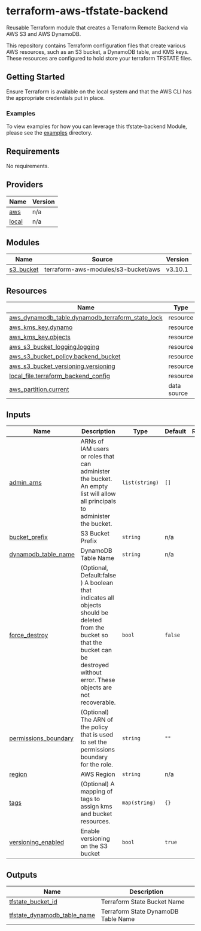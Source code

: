# terraform-aws-tfstate-backend

Reusable Terraform module that creates a Terraform Remote Backend via AWS S3 and AWS DynamoDB.

This repository contains Terraform configuration files that create various AWS resources, such as an S3 bucket, a DynamoDB table, and KMS keys. These resources are configured to hold store your terraform TFSTATE files.


## Getting Started

Ensure Terraform is available on the local system and that the AWS CLI has the appropriate credentials put in place.

### Examples

To view examples for how you can leverage this tfstate-backend Module, please see the [examples](./examples) directory.

<!-- BEGINNING OF PRE-COMMIT-TERRAFORM DOCS HOOK -->
## Requirements

No requirements.

## Providers

| Name | Version |
|------|---------|
| <a name="provider_aws"></a> [aws](#provider\_aws) | n/a |
| <a name="provider_local"></a> [local](#provider\_local) | n/a |

## Modules

| Name | Source | Version |
|------|--------|---------|
| <a name="module_s3_bucket"></a> [s3\_bucket](#module\_s3\_bucket) | terraform-aws-modules/s3-bucket/aws | v3.10.1 |

## Resources

| Name | Type |
|------|------|
| [aws_dynamodb_table.dynamodb_terraform_state_lock](https://registry.terraform.io/providers/hashicorp/aws/latest/docs/resources/dynamodb_table) | resource |
| [aws_kms_key.dynamo](https://registry.terraform.io/providers/hashicorp/aws/latest/docs/resources/kms_key) | resource |
| [aws_kms_key.objects](https://registry.terraform.io/providers/hashicorp/aws/latest/docs/resources/kms_key) | resource |
| [aws_s3_bucket_logging.logging](https://registry.terraform.io/providers/hashicorp/aws/latest/docs/resources/s3_bucket_logging) | resource |
| [aws_s3_bucket_policy.backend_bucket](https://registry.terraform.io/providers/hashicorp/aws/latest/docs/resources/s3_bucket_policy) | resource |
| [aws_s3_bucket_versioning.versioning](https://registry.terraform.io/providers/hashicorp/aws/latest/docs/resources/s3_bucket_versioning) | resource |
| [local_file.terraform_backend_config](https://registry.terraform.io/providers/hashicorp/local/latest/docs/resources/file) | resource |
| [aws_partition.current](https://registry.terraform.io/providers/hashicorp/aws/latest/docs/data-sources/partition) | data source |

## Inputs

| Name | Description | Type | Default | Required |
|------|-------------|------|---------|:--------:|
| <a name="input_admin_arns"></a> [admin\_arns](#input\_admin\_arns) | ARNs of IAM users or roles that can administer the bucket. An empty list will allow all principals to administer the bucket. | `list(string)` | `[]` | no |
| <a name="input_bucket_prefix"></a> [bucket\_prefix](#input\_bucket\_prefix) | S3 Bucket Prefix | `string` | n/a | yes |
| <a name="input_dynamodb_table_name"></a> [dynamodb\_table\_name](#input\_dynamodb\_table\_name) | DynamoDB Table Name | `string` | n/a | yes |
| <a name="input_force_destroy"></a> [force\_destroy](#input\_force\_destroy) | (Optional, Default:false ) A boolean that indicates all objects should be deleted from the bucket so that the bucket can be destroyed without error. These objects are not recoverable. | `bool` | `false` | no |
| <a name="input_permissions_boundary"></a> [permissions\_boundary](#input\_permissions\_boundary) | (Optional) The ARN of the policy that is used to set the permissions boundary for the role. | `string` | `""` | no |
| <a name="input_region"></a> [region](#input\_region) | AWS Region | `string` | n/a | yes |
| <a name="input_tags"></a> [tags](#input\_tags) | (Optional) A mapping of tags to assign kms and bucket resources. | `map(string)` | `{}` | no |
| <a name="input_versioning_enabled"></a> [versioning\_enabled](#input\_versioning\_enabled) | Enable versioning on the S3 bucket | `bool` | `true` | no |

## Outputs

| Name | Description |
|------|-------------|
| <a name="output_tfstate_bucket_id"></a> [tfstate\_bucket\_id](#output\_tfstate\_bucket\_id) | Terraform State Bucket Name |
| <a name="output_tfstate_dynamodb_table_name"></a> [tfstate\_dynamodb\_table\_name](#output\_tfstate\_dynamodb\_table\_name) | Terraform State DynamoDB Table Name |
<!-- END OF PRE-COMMIT-TERRAFORM DOCS HOOK -->
